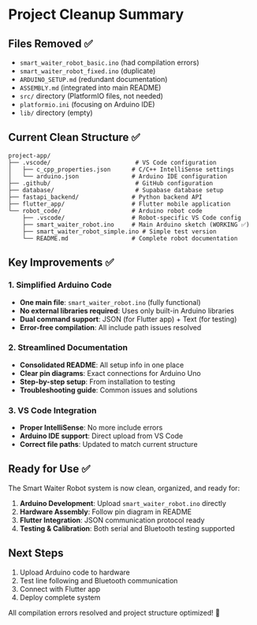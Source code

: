 # Project Cleanup Summary

## Files Removed ✅
- `smart_waiter_robot_basic.ino` (had compilation errors)
- `smart_waiter_robot_fixed.ino` (duplicate)
- `ARDUINO_SETUP.md` (redundant documentation)
- `ASSEMBLY.md` (integrated into main README)
- `src/` directory (PlatformIO files, not needed)
- `platformio.ini` (focusing on Arduino IDE)
- `lib/` directory (empty)

## Current Clean Structure ✅

```
project-app/
├── .vscode/                        # VS Code configuration
│   ├── c_cpp_properties.json      # C/C++ IntelliSense settings
│   └── arduino.json               # Arduino IDE configuration
├── .github/                        # GitHub configuration
├── database/                       # Supabase database setup
├── fastapi_backend/               # Python backend API
├── flutter_app/                   # Flutter mobile application
└── robot_code/                    # Arduino robot code
    ├── .vscode/                   # Robot-specific VS Code config
    ├── smart_waiter_robot.ino     # Main Arduino sketch (WORKING ✅)
    ├── smart_waiter_robot_simple.ino # Simple test version
    └── README.md                  # Complete robot documentation
```

## Key Improvements ✅

### 1. Simplified Arduino Code
- **One main file**: `smart_waiter_robot.ino` (fully functional)
- **No external libraries required**: Uses only built-in Arduino libraries
- **Dual command support**: JSON (for Flutter app) + Text (for testing)
- **Error-free compilation**: All include path issues resolved

### 2. Streamlined Documentation
- **Consolidated README**: All setup info in one place
- **Clear pin diagrams**: Exact connections for Arduino Uno
- **Step-by-step setup**: From installation to testing
- **Troubleshooting guide**: Common issues and solutions

### 3. VS Code Integration
- **Proper IntelliSense**: No more include errors
- **Arduino IDE support**: Direct upload from VS Code
- **Correct file paths**: Updated to match current structure

## Ready for Use ✅

The Smart Waiter Robot system is now clean, organized, and ready for:

1. **Arduino Development**: Upload `smart_waiter_robot.ino` directly
2. **Hardware Assembly**: Follow pin diagram in README
3. **Flutter Integration**: JSON communication protocol ready
4. **Testing & Calibration**: Both serial and Bluetooth testing supported

## Next Steps
1. Upload Arduino code to hardware
2. Test line following and Bluetooth communication
3. Connect with Flutter app
4. Deploy complete system

All compilation errors resolved and project structure optimized! 🚀
